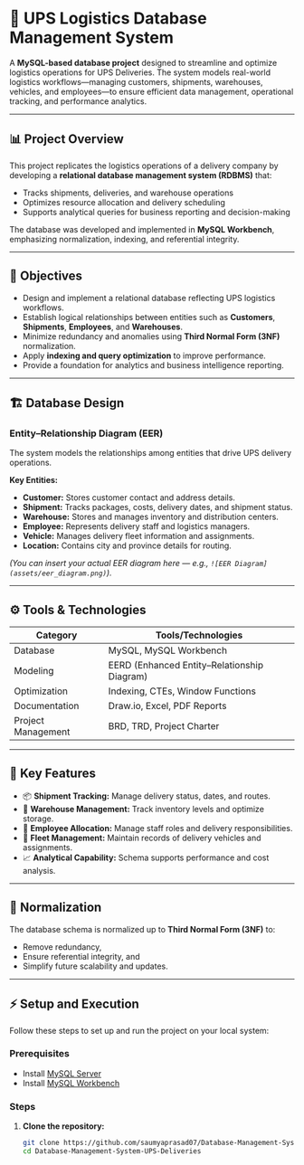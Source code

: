 # 🚚 UPS Logistics Database Management System

A **MySQL-based database project** designed to streamline and optimize logistics operations for UPS Deliveries. The system models real-world logistics workflows—managing customers, shipments, warehouses, vehicles, and employees—to ensure efficient data management, operational tracking, and performance analytics.

---

## 📊 Project Overview

This project replicates the logistics operations of a delivery company by developing a **relational database management system (RDBMS)** that:
- Tracks shipments, deliveries, and warehouse operations  
- Optimizes resource allocation and delivery scheduling  
- Supports analytical queries for business reporting and decision-making  

The database was developed and implemented in **MySQL Workbench**, emphasizing normalization, indexing, and referential integrity.

---

## 🧠 Objectives

- Design and implement a relational database reflecting UPS logistics workflows.  
- Establish logical relationships between entities such as **Customers**, **Shipments**, **Employees**, and **Warehouses**.  
- Minimize redundancy and anomalies using **Third Normal Form (3NF)** normalization.  
- Apply **indexing and query optimization** to improve performance.  
- Provide a foundation for analytics and business intelligence reporting.

---

## 🏗️ Database Design

### Entity–Relationship Diagram (EER)
The system models the relationships among entities that drive UPS delivery operations.

**Key Entities:**
- **Customer:** Stores customer contact and address details.  
- **Shipment:** Tracks packages, costs, delivery dates, and shipment status.  
- **Warehouse:** Stores and manages inventory and distribution centers.  
- **Employee:** Represents delivery staff and logistics managers.  
- **Vehicle:** Manages delivery fleet information and assignments.  
- **Location:** Contains city and province details for routing.

*(You can insert your actual EER diagram here — e.g., `![EER Diagram](assets/eer_diagram.png)`).*

---

## ⚙️ Tools & Technologies

| Category | Tools/Technologies |
|-----------|--------------------|
| Database | MySQL, MySQL Workbench |
| Modeling | EERD (Enhanced Entity–Relationship Diagram) |
| Optimization | Indexing, CTEs, Window Functions |
| Documentation | Draw.io, Excel, PDF Reports |
| Project Management | BRD, TRD, Project Charter |

---

## 🧩 Key Features

- 📦 **Shipment Tracking:** Manage delivery status, dates, and routes.  
- 🧭 **Warehouse Management:** Track inventory levels and optimize storage.  
- 👷 **Employee Allocation:** Manage staff roles and delivery responsibilities.  
- 🚗 **Fleet Management:** Maintain records of delivery vehicles and assignments.  
- 📈 **Analytical Capability:** Schema supports performance and cost analysis.  

---

## 🧮 Normalization

The database schema is normalized up to **Third Normal Form (3NF)** to:
- Remove redundancy,  
- Ensure referential integrity, and  
- Simplify future scalability and updates.  

---

## ⚡ Setup and Execution

Follow these steps to set up and run the project on your local system:

### **Prerequisites**
- Install [MySQL Server](https://dev.mysql.com/downloads/mysql/)  
- Install [MySQL Workbench](https://dev.mysql.com/downloads/workbench/)  

### **Steps**
1. **Clone the repository:**
   ```bash
   git clone https://github.com/saumyaprasad07/Database-Management-System-UPS-Deliveries.git
   cd Database-Management-System-UPS-Deliveries

